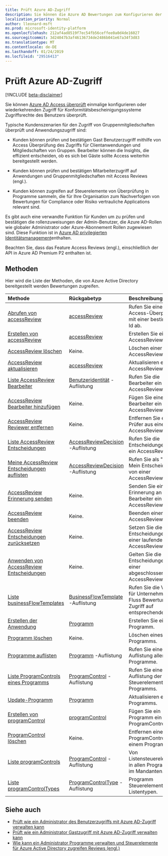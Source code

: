 ```yaml
---
title: Prüft Azure AD-Zugriff
description: Sie können die Azure AD Bewertungen zum Konfigurieren der einmaligen oder wiederkehrenden Access Bewertungen für Konformitätsbescheinigungssysteme Zugriffsrechte des Benutzers zuzugreifen.
localization_priority: Normal
author: lleonard-msft
ms.prod: microsoft-identity-platform
ms.openlocfilehash: 212af4ad8519f7ec54fb56ceffee0a0d4de16027
ms.sourcegitcommit: 3d24047b3af46136734de2486b041e67a34f3d83
ms.translationtype: MT
ms.contentlocale: de-DE
ms.lasthandoff: 01/24/2019
ms.locfileid: "29516413"
---
```

# <a name="azure-ad-access-reviews"></a>Prüft Azure AD-Zugriff

[!INCLUDE [beta-disclaimer](../../includes/beta-disclaimer.md)]

Sie können [Azure AD Access überprüft](https://docs.microsoft.com/en-us/azure/active-directory/active-directory-azure-ad-controls-access-reviews-overview) einmalige konfigurieren oder wiederkehrenden Zugriff für Konformitätsbescheinigungssysteme Zugriffsrechte des Benutzers überprüft.

Typische Kundenszenarien für den Zugriff von Gruppenmitgliedschaften überprüft und Anwendungszugriff sind:
   
- Kunden können prüfen und bestätigen Gast Benutzerzugriff mithilfe von Access Überprüfung des Zugriffs für Clientanwendungen und Mitgliedschaften von Gruppen. Bearbeiter können die Insights, die effizient entscheiden, ob es sich bei Gäste sollte Access weiterhin bereitgestellt werden.
      
- Kunden können prüfen und bestätigen Mitarbeiterzugriff auf Anwendungen und Gruppenmitgliedschaften mit Access Reviews (engl.).
   
- Kunden können zugreifen auf Steuerelemente von Überprüfung in Programme sammeln, die für Ihre Organisation zum Nachverfolgen von Bewertungen für Compliance oder Risiko vertrauliche Applications relevant sind.

Es gibt auch eine verwandte Funktion für Kunden um zu prüfen und bestätigen die rollenzuweisungen der Admin-Benutzer, die Azure AD-Rollen wie globaler Administrator oder Azure-Abonnement Rollen zugewiesen sind.  Diese Funktion ist in [Azure AD privilegierten Identitätsmanagement](privilegedidentitymanagement-root.md)enthalten.

Beachten Sie, dass das Feature Access Reviews (engl.), einschließlich der API in Azure AD Premium P2 enthalten ist. 

## <a name="methods"></a>Methoden

Hier wird die Liste der Methoden, die von Azure Active Directory bereitgestellt werden Bewertungen zugreifen.  

| Methode           | Rückgabetyp    |Beschreibung|
|:---------------|:--------|:----------|
|[Abrufen von accessReview](../api/accessreview-get.md) |   [accessReview](accessreview.md) |   Rufen Sie eine Access-Überprüfung mit einer bestimmten Id ab. |
|[Erstellen von accessReview](../api/accessreview-create.md) | [accessReview](accessreview.md) |   Erstellen Sie eine neue AccessReview. |
|[AccessReview löschen](../api/accessreview-delete.md) | Keine.   | Löschen einer AccessReview. |
|[AccessReview aktualisieren](../api/accessreview-update.md) | [accessReview](accessreview.md) | Aktualisieren einer AccessReview. |
|[Liste AccessReview Bearbeiter](../api/accessreview-listreviewers.md) |      [Benutzeridentität](useridentity.md) -Auflistung| Rufen Sie die Bearbeiter ein AccessReview. |
|[AccessReview Bearbeiter hinzufügen](../api/accessreview-addreviewer.md) |      Keine.   |   Fügen Sie einem Bearbeiter ein AccessReview hinzu. |
|[AccessReview Reviewer entfernen](../api/accessreview-removereviewer.md) | Keine.  |   Entfernen Sie einen Prüfer aus einer AccessReview. |
|[Liste AccessReview Entscheidungen](../api/accessreview-listdecisions.md) |      [AccessReviewDecision](accessreviewdecision.md) -Auflistung| Rufen Sie die Entscheidungen des ein AccessReview.|
|[Meine AccessReview Entscheidungen auflisten](../api/accessreview-listmydecisions.md) |     [AccessReviewDecision](accessreviewdecision.md) -Auflistung| Rufen Sie als "Leser" Mein Entscheidungen von einer AccessReview.|
|[AccessReview Erinnerung senden](../api/accessreview-sendreminder.md) |        Keine.   |   Senden Sie eine Erinnerung an die Bearbeiter ein AccessReview. |
|[AccessReview beenden](../api/accessreview-stop.md) |     Keine.   |   Beenden einer AccessReview. |
|[AccessReview Entscheidungen zurücksetzen](../api/accessreview-reset.md) |     Keine.   |   Setzen Sie die Entscheidungen in einer laufenden AccessReview zurück.|
|[Anwenden von AccessReview Entscheidungen](../api/accessreview-apply.md) |     Keine.   |   Gelten Sie die Entscheidungen aus einer abgeschlossenen AccessReview.|
|[Liste businessFlowTemplates](../api/businessflowtemplate-list.md) | [BusinessFlowTemplate](businessflowtemplate.md) -Auflistung| Rufen Sie die Vorlagen für Unternehmen Fluss Bewertungen Zugriff auf entsprechende.|
|[Erstellen der Anwendung](../api/program-create.md) |   [Programm](program.md)   |   Erstellen Sie ein neues Programm.|
|[Programm löschen](../api/program-delete.md) |   Keine.   |   Löschen eines Programms.|
|[Programme auflisten](../api/program-list.md) |  [Programm](program.md) -Auflistung|   Rufen Sie eine Auflistung aller Programme.|
|[Liste ProgramControls eines Programms](../api/program-listcontrols.md) |      [ProgramControl](programcontrol.md) -Auflistung| Rufen Sie eine Auflistung der Steuerelemente eines Programms.|
|[Update-Programm](../api/program-update.md) |   [Programm](program.md)|  Aktualisieren eines Programms.|
|[Erstellen von programControl](../api/programcontrol-create.md) |     [programControl](programcontrol.md) |   Fügen Sie ein Programm ein ProgramControl hinzu.|
|[ProgramControl löschen](../api/programcontrol-delete.md) |     Keine.   |   Entfernen einer ProgramControl aus einem Programm.|
|[Liste programControls](../api/programcontrol-list.md) | [ProgramControl](programcontrol.md) -Auflistung| Von Listensteuerelementen in allen Programmen im Mandanten.|
|[Liste programControlTypes](../api/programcontroltype-list.md) | [ProgramControlType](programcontroltype.md) -Auflistung| Programm Steuerelement Listentypen. |


## <a name="see-also"></a>Siehe auch

- [Prüft wie ein Administrator des Benutzerzugriffs mit Azure AD-Zugriff verwalten kann](https://docs.microsoft.com/en-us/azure/active-directory/active-directory-azure-ad-controls-manage-user-access-with-access-reviews)
- [Prüft wie ein Administrator Gastzugriff mit Azure AD-Zugriff verwalten kann](https://docs.microsoft.com/en-us/azure/active-directory/active-directory-azure-ad-controls-manage-guest-access-with-access-reviews)
- [Wie kann ein Administrator Programme verwalten und Steuerelemente für Azure Active Directory zugreifen Reviews (engl.)](https://docs.microsoft.com/en-us/azure/active-directory/active-directory-azure-ad-controls-manage-programs-controls)


<!--
{
  "type": "#page.annotation",
  "description": "Service root",
  "keywords": "",
  "section": "documentation",
  "tocPath": "",
  "suppressions": [
    "Error: /api-reference/beta/resources/accessreviews-root.md:\r\n      Exception processing links.\r\n    System.ArgumentException: Link Definition was null. Link text: !INCLUDE [beta-disclaimer](../../includes/beta-disclaimer.md)\r\n      at ApiDoctor.Validation.DocFile.get_LinkDestinations()\r\n      at ApiDoctor.Validation.DocSet.ValidateLinks(Boolean includeWarnings, String[] relativePathForFiles, IssueLogger issues, Boolean requireFilenameCaseMatch, Boolean printOrphanedFiles)"
  ]
}
-->
